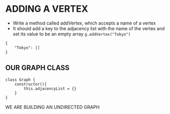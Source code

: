 # ADDING A VERTEX
- Write a method called addVertex, which accepts a name of a vertex
- It should add a key to the adjacency list with the name of the vertex and set its value to be an empty array
`g.addVertex("Tokyo")`
```
{
    "Tokyo": []
}
```

## OUR GRAPH CLASS
```
class Graph {
    constructor(){
        this.adjacencyList = {}
    }
}
```
WE ARE BUILDING AN UNDIRECTED GRAPH

